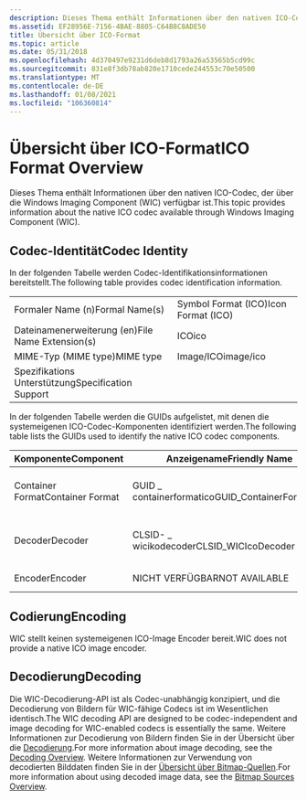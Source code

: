 ```yaml
---
description: Dieses Thema enthält Informationen über den nativen ICO-Codec, der über die Windows Imaging Component (WIC) verfügbar ist.
ms.assetid: EF28956E-7156-4BAE-8805-C64B8C8ADE50
title: Übersicht über ICO-Format
ms.topic: article
ms.date: 05/31/2018
ms.openlocfilehash: 4d370497e9231d6deb8d1793a26a53565b5cd99c
ms.sourcegitcommit: 831e8f3db78ab820e1710cede244553c70e50500
ms.translationtype: MT
ms.contentlocale: de-DE
ms.lasthandoff: 01/08/2021
ms.locfileid: "106360814"
---
```

# <a name="ico-format-overview"></a><span data-ttu-id="8ddb2-103">Übersicht über ICO-Format</span><span class="sxs-lookup"><span data-stu-id="8ddb2-103">ICO Format Overview</span></span>

<span data-ttu-id="8ddb2-104">Dieses Thema enthält Informationen über den nativen ICO-Codec, der über die Windows Imaging Component (WIC) verfügbar ist.</span><span class="sxs-lookup"><span data-stu-id="8ddb2-104">This topic provides information about the native ICO codec available through Windows Imaging Component (WIC).</span></span>

## <a name="codec-identity"></a><span data-ttu-id="8ddb2-105">Codec-Identität</span><span class="sxs-lookup"><span data-stu-id="8ddb2-105">Codec Identity</span></span>

<span data-ttu-id="8ddb2-106">In der folgenden Tabelle werden Codec-Identifikationsinformationen bereitstellt.</span><span class="sxs-lookup"><span data-stu-id="8ddb2-106">The following table provides codec identification information.</span></span>



|                        |                   |
|------------------------|-------------------|
| <span data-ttu-id="8ddb2-107">Formaler Name (n)</span><span class="sxs-lookup"><span data-stu-id="8ddb2-107">Formal Name(s)</span></span>         | <span data-ttu-id="8ddb2-108">Symbol Format (ICO)</span><span class="sxs-lookup"><span data-stu-id="8ddb2-108">Icon Format (ICO)</span></span> |
| <span data-ttu-id="8ddb2-109">Dateinamenerweiterung (en)</span><span class="sxs-lookup"><span data-stu-id="8ddb2-109">File Name Extension(s)</span></span> | <span data-ttu-id="8ddb2-110">ICO</span><span class="sxs-lookup"><span data-stu-id="8ddb2-110">ico</span></span>               |
| <span data-ttu-id="8ddb2-111">MIME-Typ (MIME type)</span><span class="sxs-lookup"><span data-stu-id="8ddb2-111">MIME type</span></span>              | <span data-ttu-id="8ddb2-112">Image/ICO</span><span class="sxs-lookup"><span data-stu-id="8ddb2-112">image/ico</span></span>         |
| <span data-ttu-id="8ddb2-113">Spezifikations Unterstützung</span><span class="sxs-lookup"><span data-stu-id="8ddb2-113">Specification Support</span></span>  |                   |



 

<span data-ttu-id="8ddb2-114">In der folgenden Tabelle werden die GUIDs aufgelistet, mit denen die systemeigenen ICO-Codec-Komponenten identifiziert werden.</span><span class="sxs-lookup"><span data-stu-id="8ddb2-114">The following table lists the GUIDs used to identify the native ICO codec components.</span></span>



| <span data-ttu-id="8ddb2-115">Komponente</span><span class="sxs-lookup"><span data-stu-id="8ddb2-115">Component</span></span>        | <span data-ttu-id="8ddb2-116">Anzeigename</span><span class="sxs-lookup"><span data-stu-id="8ddb2-116">Friendly Name</span></span>            | <span data-ttu-id="8ddb2-117">GUID</span><span class="sxs-lookup"><span data-stu-id="8ddb2-117">GUID</span></span>                                |
|------------------|--------------------------|-------------------------------------|
| <span data-ttu-id="8ddb2-118">Container Format</span><span class="sxs-lookup"><span data-stu-id="8ddb2-118">Container Format</span></span> | <span data-ttu-id="8ddb2-119">GUID \_ containerformatico</span><span class="sxs-lookup"><span data-stu-id="8ddb2-119">GUID\_ContainerFormatIco</span></span> | <span data-ttu-id="8ddb2-120">a3a860c4-338f-4c17-919afba4b5628f</span><span class="sxs-lookup"><span data-stu-id="8ddb2-120">a3a860c4-338f-4c17-919afba4b5628f21</span></span> |
| <span data-ttu-id="8ddb2-121">Decoder</span><span class="sxs-lookup"><span data-stu-id="8ddb2-121">Decoder</span></span>          | <span data-ttu-id="8ddb2-122">CLSID- \_ wicikodecoder</span><span class="sxs-lookup"><span data-stu-id="8ddb2-122">CLSID\_WICIcoDecoder</span></span>     | <span data-ttu-id="8ddb2-123">c61bfcdf-2e0f-4aad-a8d7e06bafebcdfe</span><span class="sxs-lookup"><span data-stu-id="8ddb2-123">c61bfcdf-2e0f-4aad-a8d7e06bafebcdfe</span></span> |
| <span data-ttu-id="8ddb2-124">Encoder</span><span class="sxs-lookup"><span data-stu-id="8ddb2-124">Encoder</span></span>          | <span data-ttu-id="8ddb2-125">NICHT VERFÜGBAR</span><span class="sxs-lookup"><span data-stu-id="8ddb2-125">NOT AVAILABLE</span></span>            | <span data-ttu-id="8ddb2-126">NICHT VERFÜGBAR</span><span class="sxs-lookup"><span data-stu-id="8ddb2-126">NOT AVAILABLE</span></span>                       |



 

## <a name="encoding"></a><span data-ttu-id="8ddb2-127">Codierung</span><span class="sxs-lookup"><span data-stu-id="8ddb2-127">Encoding</span></span>

<span data-ttu-id="8ddb2-128">WIC stellt keinen systemeigenen ICO-Image Encoder bereit.</span><span class="sxs-lookup"><span data-stu-id="8ddb2-128">WIC does not provide a native ICO image encoder.</span></span>

## <a name="decoding"></a><span data-ttu-id="8ddb2-129">Decodierung</span><span class="sxs-lookup"><span data-stu-id="8ddb2-129">Decoding</span></span>

<span data-ttu-id="8ddb2-130">Die WIC-Decodierung-API ist als Codec-unabhängig konzipiert, und die Decodierung von Bildern für WIC-fähige Codecs ist im Wesentlichen identisch.</span><span class="sxs-lookup"><span data-stu-id="8ddb2-130">The WIC decoding API are designed to be codec-independent and image decoding for WIC-enabled codecs is essentially the same.</span></span> <span data-ttu-id="8ddb2-131">Weitere Informationen zur Decodierung von Bildern finden Sie in der Übersicht über die [Decodierung](-wic-creating-decoder.md).</span><span class="sxs-lookup"><span data-stu-id="8ddb2-131">For more information about image decoding, see the [Decoding Overview](-wic-creating-decoder.md).</span></span> <span data-ttu-id="8ddb2-132">Weitere Informationen zur Verwendung von decodierten Bilddaten finden Sie in der [Übersicht über Bitmap-Quellen](-wic-bitmapsources.md).</span><span class="sxs-lookup"><span data-stu-id="8ddb2-132">For more information about using decoded image data, see the [Bitmap Sources Overview](-wic-bitmapsources.md).</span></span>

 

 



